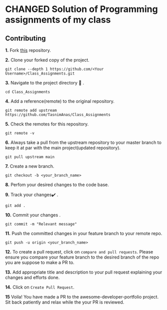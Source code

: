 # CHANGED Solution of Programming assignments of my class


## Contributing

**1.**  Fork [this](https://github.com/TasnimAnas/Class_Assignments.git) repository.

**2.**  Clone your forked copy of the project.

```
git clone --depth 1 https://github.com/<Your Username>/Class_Assignments.git
```

**3.** Navigate to the project directory :file_folder: .

```
cd Class_Assignments

```

**4.** Add a reference(remote) to the original repository.

```
git remote add upstream https://github.com/TasnimAnas/Class_Assignments
```

**5.** Check the remotes for this repository.
```
git remote -v
```

**6.** Always take a pull from the upstream repository to your master branch to keep it at par with the main project(updated repository).

```
git pull upstream main
```

**7.** Create a new branch.

```
git checkout -b <your_branch_name>
```

**8.** Perfom your desired changes to the code base.


**9.** Track your changes:heavy_check_mark: .

```
git add . 
```

**10.** Commit your changes .

```
git commit -m "Relevant message"
```

**11.** Push the committed changes in your feature branch to your remote repo.
```
git push -u origin <your_branch_name>
```

**12.** To create a pull request, click on `compare and pull requests`. Please ensure you compare your feature branch to the desired branch of the repo you are suppose to make a PR to.


**13.** Add appropriate title and description to your pull request explaining your changes and efforts done.


**14.** Click on `Create Pull Request`.


**15** Voila! You have made a PR to the awesome-developer-portfolio project. Sit back patiently and relax while the your PR is reviewed.

